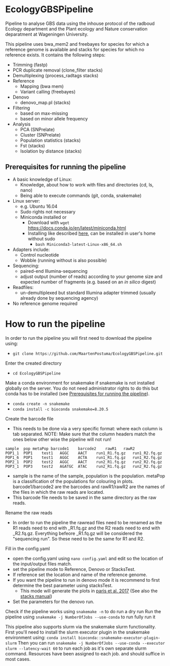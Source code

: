 # EcologyGBSPipeline
Pipeline to analyse GBS data using the inhouse protocol of the radboud Ecology department and the Plant ecology and Nature conservation deparatment at Wageningen University.

This pipeline uses bwa_mem2 and freebayes for species for which a reference genome is available and stacks for species for which no reference exists.
It contains the following steps:

* Trimming (fastp)
* PCR duplicate removal (clone_filter stacks)
* Demultiplexing (process_radtags stacks)
* Reference
    * Mapping (bwa mem)
    * Variant calling (freebayes)
* Denovo
    * denovo_map.pl (stacks)
* Filtering
    * based on max-missing
    * based on minor allele frequency
* Analysis
    * PCA (SNPrelate)
    * Cluster (SNPrelate)
    * Population statistics (stacks)
    * Fst (stacks)
    * Isolation by distance (stacks)

## Prerequisites for running the pipeline

- A basic knowledge of Linux:
	- Knowledge, about how to work with files and directories (cd, ls, nano)
	- Being able to execute commands (git, conda, snakemake)
- Linux server:
	- e.g. Ubuntu 16.04
	- Sudo rights not necessary
	- Miniconda installed or
		- Download with `wget` https://docs.conda.io/en/latest/miniconda.html
		- Installing like described [here](https://docs.conda.io/projects/conda/en/latest/user-guide/install/linux.html), can be installed in user's home without sudo
			- `bash Miniconda3-latest-Linux-x86_64.sh`
- Adapters include:
	- Control nucleotide
	- Wobble (running without is also possible)
- Sequencing:
	- paired-end Illumina-sequencing
	- adjust output (number of reads) according to your genome size and expected number of fragments (e.g. based on an *in silico* digest)
- Readfiles:
	- un-demultiplexed but standard Illumina adapter trimmed (usually already done by sequencing agency)
- No reference genome required


# How to run the pipeline

In order to run the pipeline you will first need to download the pipeline using:

* ` git clone https://github.com/MaartenPostuma/EcologyGBSPipeline.git `

Enter the created directory
* `cd EcologyGBSPipeline`

Make a conda environment for snakemake if snakemake is not installed globally on the server. You do not need administrator rights to do this but conda has to be installed (see [Prerequisites for running the pipeline](#prerequisites-for-running-the-pipeline)).
* `conda create -n snakemake`
* `conda install -c bioconda snakemake=8.20.5`

Create the barcode file
* This needs to be done via a very specific format: where each column is tab separated. NOTE: Make sure that the column headers match the ones below other wise the pipeline will not run!
```
sample	pop metaPop	barcode1	barcode2	rawR1	rawR2
POP1_1	POP1	test1	AGGC	AACT	run1_R1.fq.gz	run1_R2.fq.gz
POP1_6	POP1	test1	AGGC	ACTA	run1_R1.fq.gz	run1_R2.fq.gz
POP2_1	POP2	test2	AGGC	AACT	run2_R1.fq.gz	run2_R2.fq.gz
POP3_1	POP3	test2	AGATGC	ATAC	run2_R1.fq.gz	run2_R2.fq.gz
```
* sample is the name of the sample, population is the population. metaPop is a classification of the populations for colouring in plots. barcode1/barcode2 are the barcodes and rawR1/rawR2 are the names of the files in which the raw reads are located.
* This barcode file needs to be saved in the same directory as the raw reads.

Rename the raw reads
* In order to run the pipeline the rawread files need to be renamed as the R1 reads need to end with _R1.fq.gz and the R2 reads need to end with _R2.fq.gz.
Everything befeore _R1.fq.gz will be considered the "sequencing run". So these need to be the same for R1 and R2.

Fill in the config.yaml

* open the config.yaml using `nano config.yaml` and edit so the location of the input/output files match.
* set the pipeline mode to Reference, Denovo or StacksTest. 
* If reference set the location and name of the reference genome.
* If you want the pipeline to run in denovo mode it is recommend to first determine the best parameter using stacksTest.
    * This mode will generate the plots in [paris et al. 2017](https://besjournals.onlinelibrary.wiley.com/doi/full/10.1111/2041-210X.12775) (See also the [stacks manual](https://catchenlab.life.illinois.edu/stacks/param_tut.php))
* Set the parameters for the denovo run.

Check if the pipeline works using `snakemake -n` to do run a dry run
Run the pipeline using `snakemake -j NumberOfJobs --use-conda` to run fully run it

This pipeline also supports slurm via the snakemake slurm functionality.
First you'll need to install the slurm executor plugin in the snakemake environment using: `conda install bioconda::snakemake-executor-plugin-slurm` 
Then you can run `snakemake -j NumberOfJobs --use-conda --executor slurm --latency-wait 60` to run each job as it's own separate slurm command. Resources have been assigned to each job. and should suffice in most cases.
